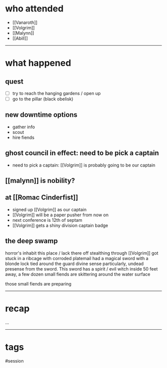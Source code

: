 # who attended

- [[Vanaroth]]
- [[Volgrim]]
- [[Malynn]]
- [[Abill]]

---
# what happened

## quest
- [ ] try to reach the hanging gardens / open up 
- [ ] go to the pillar (black obelisk)
## new downtime options
- gather info
- scout 
- hire fiends
## ghost council in effect: need to be pick a captain
- need to pick a captain: [[Volgrim]] is probably going to be our captain
## [[malynn]] is nobility?
## at [[Romac Cinderfist]]
- signed up [[Volgrim]] as our captain
- [[Volgrim]] will be a paper pusher from now on
- next conference is 12th of septam
- [[Volgrim]] gets a shiny division captain badge
## the deep swamp
horror's inhabit this place / lack there off
stealthing through
[[Volgrim]] got stuck in a ribcage with corroded platemail
had a magical sword with a blonde lock tied around the guard
divine sense
	particularly, undead presense from the sword. This sword has a spirit / evil witch inside
	50 feet away, a few dozen small fiends are skittering around the water surface

those small fiends are preparing 


---
# recap

...

---
# tags

#session